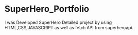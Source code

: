 # SuperHero_Portfolio
I was Developed SuperHero Detailed project by using HTML,CSS,JAVASCRIPT as well as fetch API from superheroapi.
